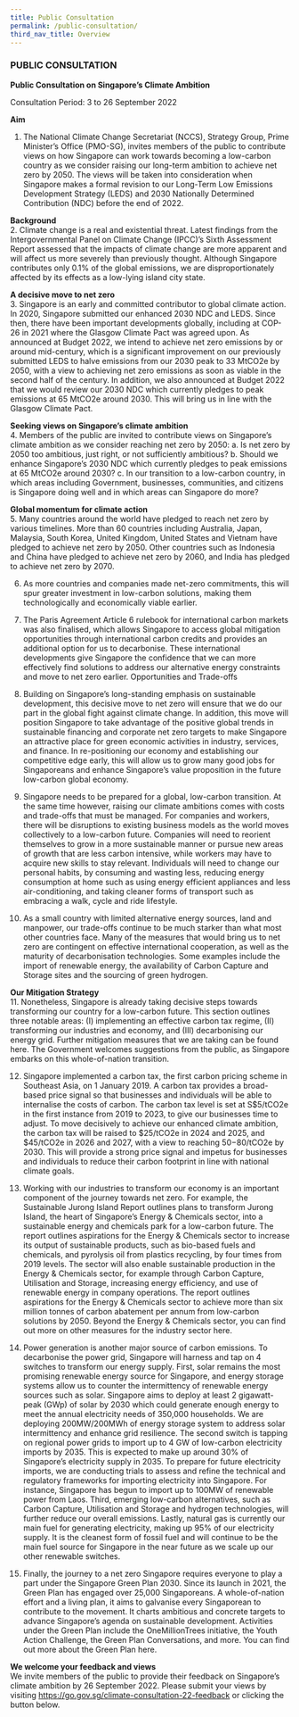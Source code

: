 ```yaml
---
title: Public Consultation
permalink: /public-consultation/
third_nav_title: Overview
---
```

### PUBLIC CONSULTATION

**Public Consultation on Singapore’s Climate Ambition**

Consultation Period: 3 to 26 September 2022

**Aim**
1.	The National Climate Change Secretariat (NCCS), Strategy Group, Prime Minister’s Office (PMO-SG), invites members of the public to contribute views on how Singapore can work towards becoming a low-carbon country as we consider raising our long-term ambition to achieve net zero by 2050. The views will be taken into consideration when Singapore makes a formal revision to our Long-Term Low Emissions Development Strategy (LEDS) and 2030 Nationally Determined Contribution (NDC) before the end of 2022. 

**Background**<br>
2.	Climate change is a real and existential threat. Latest findings from the Intergovernmental Panel on Climate Change (IPCC)’s Sixth Assessment Report assessed that the impacts of climate change are more apparent and will affect us more severely than previously thought. Although Singapore contributes only 0.1% of the global emissions, we are disproportionately affected by its effects as a low-lying island city state. 

**A decisive move to net zero**<br>
3.	Singapore is an early and committed contributor to global climate action. In 2020, Singapore submitted our enhanced 2030 NDC and LEDS. Since then, there have been important developments globally, including at COP-26 in 2021 where the Glasgow Climate Pact was agreed upon. As announced at Budget 2022, we intend to achieve net zero emissions by or around mid-century, which is a significant improvement on our previously submitted LEDS to halve emissions from our 2030 peak to 33 MtCO2e by 2050, with a view to achieving net zero emissions as soon as viable in the second half of the century. In addition, we also announced at Budget 2022 that we would review our 2030 NDC which currently pledges to peak emissions at 65 MtCO2e around 2030. This will bring us in line with the Glasgow Climate Pact. 

**Seeking views on Singapore’s climate ambition**<br>
4.	Members of the public are invited to contribute views on Singapore’s climate ambition as we consider reaching net zero by 2050:
a.	Is net zero by 2050 too ambitious, just right, or not sufficiently ambitious?
b.	Should we enhance Singapore’s 2030 NDC which currently pledges to peak emissions at 65 MtCO2e around 2030? 
c.	In our transition to a low-carbon country, in which areas including Government, businesses, communities, and citizens is Singapore doing well and in which areas can Singapore do more? 

**Global momentum for climate action**<br>
5.	Many countries around the world have pledged to reach net zero by various timelines. More than 60 countries including Australia, Japan, Malaysia, South Korea, United Kingdom, United States and Vietnam have pledged to achieve net zero by 2050. Other countries such as Indonesia and China have pledged to achieve net zero by 2060, and India has pledged to achieve net zero by 2070. 

6.	As more countries and companies made net-zero commitments, this will spur greater investment in low-carbon solutions, making them technologically and economically viable earlier. 

7.	The Paris Agreement Article 6 rulebook for international carbon markets was also finalised, which allows Singapore to access global mitigation opportunities through international carbon credits and provides an additional option for us to decarbonise. These international developments give Singapore the confidence that we can more effectively find solutions to address our alternative energy constraints and move to net zero earlier.
Opportunities and Trade-offs

8.	Building on Singapore’s long-standing emphasis on sustainable development, this decisive move to net zero will ensure that we do our part in the global fight against climate change. In addition, this move will position Singapore to take advantage of the positive global trends in sustainable financing and corporate net zero targets to make Singapore an attractive place for green economic activities in industry, services, and finance. In re-positioning our economy and establishing our competitive edge early, this will allow us to grow many good jobs for Singaporeans and enhance Singapore’s value proposition in the future low-carbon global economy.

9.	Singapore needs to be prepared for a global, low-carbon transition. At the same time however, raising our climate ambitions comes with costs and trade-offs that must be managed. For companies and workers, there will be disruptions to existing business models as the world moves collectively to a low-carbon future. Companies will need to reorient themselves to grow in a more sustainable manner or pursue new areas of growth that are less carbon intensive, while workers may have to acquire new skills to stay relevant. Individuals will need to change our personal habits, by consuming and wasting less, reducing energy consumption at home such as using energy efficient appliances and less air-conditioning, and taking cleaner forms of transport such as embracing a walk, cycle and ride lifestyle.

10.	As a small country with limited alternative energy sources, land and manpower, our trade-offs continue to be much starker than what most other countries face. Many of the measures that would bring us to net zero are contingent on effective international cooperation, as well as the maturity of decarbonisation technologies. Some examples include the import of renewable energy, the availability of Carbon Capture and Storage sites and the sourcing of green hydrogen.

**Our Mitigation Strategy**<br>
11.	Nonetheless, Singapore is already taking decisive steps towards transforming our country for a low-carbon future. This section outlines three notable areas: (I) implementing an effective carbon tax regime, (II) transforming our industries and economy, and (III) decarbonising our energy grid. Further mitigation measures that we are taking can be found here. The Government welcomes suggestions from the public, as Singapore embarks on this whole-of-nation transition.

12.	Singapore implemented a carbon tax, the first carbon pricing scheme in Southeast Asia, on 1 January 2019. A carbon tax provides a broad-based price signal so that businesses and individuals will be able to internalise the costs of carbon. The carbon tax level is set at S$5/tCO2e in the first instance from 2019 to 2023, to give our businesses time to adjust. To move decisively to achieve our enhanced climate ambition, the carbon tax will be raised to $25/tCO2e in 2024 and 2025, and $45/tCO2e in 2026 and 2027, with a view to reaching $50-$80/tCO2e by 2030. This will provide a strong price signal and impetus for businesses and individuals to reduce their carbon footprint in line with national climate goals.

13.	Working with our industries to transform our economy is an important component of the journey towards net zero. For example, the Sustainable Jurong Island Report outlines plans to transform Jurong Island, the heart of Singapore’s Energy & Chemicals sector, into a sustainable energy and chemicals park for a low-carbon future. The report outlines aspirations for the Energy & Chemicals sector to increase its output of sustainable products, such as bio-based fuels and chemicals, and pyrolysis oil from plastics recycling, by four times from 2019 levels. The sector will also enable sustainable production in the Energy & Chemicals sector, for example through Carbon Capture, Utilisation and Storage, increasing energy efficiency, and use of renewable energy in company operations. The report outlines aspirations for the Energy & Chemicals sector to achieve more than six million tonnes of carbon abatement per annum from low-carbon solutions by 2050. Beyond the Energy & Chemicals sector, you can find out more on other measures for the industry sector here. 

14.	Power generation is another major source of carbon emissions. To decarbonise the power grid, Singapore will harness and tap on 4 switches to transform our energy supply. First, solar remains the most promising renewable energy source for Singapore, and energy storage systems allow us to counter the intermittency of renewable energy sources such as solar. Singapore aims to deploy at least 2 gigawatt-peak (GWp) of solar by 2030 which could generate enough energy to meet the annual electricity needs of 350,000 households. We are deploying 200MW/200MWh of energy storage system to address solar intermittency and enhance grid resilience. The second switch is tapping on regional power grids to import up to 4 GW of low-carbon electricity imports by 2035. This is expected to make up around 30% of Singapore’s electricity supply in 2035. To prepare for future electricity imports, we are conducting trials to assess and refine the technical and regulatory frameworks for importing electricity into Singapore. For instance, Singapore has begun to import up to 100MW of renewable power from Laos. Third, emerging low-carbon alternatives, such as Carbon Capture, Utilisation and Storage and hydrogen technologies, will further reduce our overall emissions. Lastly, natural gas is currently our main fuel for generating electricity, making up 95% of our electricity supply. It is the cleanest form of fossil fuel and will continue to be the main fuel source for Singapore in the near future as we scale up our other renewable switches.

15.	Finally, the journey to a net zero Singapore requires everyone to play a part under the Singapore Green Plan 2030. Since its launch in 2021, the Green Plan has engaged over 25,000 Singaporeans. A whole-of-nation effort and a living plan, it aims to galvanise every Singaporean to contribute to the movement. It charts ambitious and concrete targets to advance Singapore’s agenda on sustainable development. Activities under the Green Plan include the OneMillionTrees initiative, the Youth Action Challenge, the Green Plan Conversations, and more. You can find out more about the Green Plan here.

**We welcome your feedback and views**<br>
We invite members of the public to provide their feedback on Singapore’s climate ambition by 26 September 2022. Please submit your views by visiting https://go.gov.sg/climate-consultation-22-feedback or clicking the button below.
